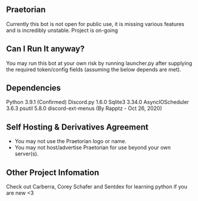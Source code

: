 ## Praetorian
Currently this bot is not open for public use, it is missing various features and is incredibly unstable. Project is on-going
## Can I Run It anyway?
You may run this bot at your own risk by running launcher.py after supplying the required token/config fields (assuming the below depends are met).
## Dependencies
  Python 3.9.1 (Confirmed)
  Discord.py 1.6.0
  Sqlite3 3.34.0
  AsyncIOScheduler 3.6.3
  psutil 5.8.0
  discord-ext-menus (By Rapptz - Oct 26, 2020)
## Self Hosting & Derivatives Agreement
- You may not use the Praetorian logo or name.
- You may not host/advertise Praetorian for use beyond your own server(s).
## Other Project Infomation
Check out Carberra, Corey Schafer and Sentdex for learning python if you are new <3
